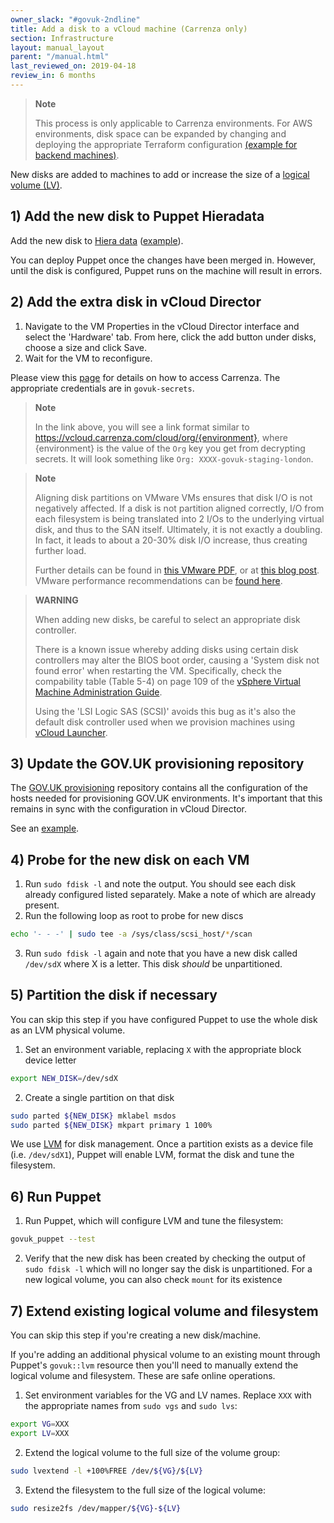 ```yaml
---
owner_slack: "#govuk-2ndline"
title: Add a disk to a vCloud machine (Carrenza only)
section: Infrastructure
layout: manual_layout
parent: "/manual.html"
last_reviewed_on: 2019-04-18
review_in: 6 months
---
```


> **Note**
>
> This process is only applicable to Carrenza environments.
> For AWS environments, disk space can be expanded by changing
> and deploying the appropriate Terraform configuration
> [(example for backend machines)](https://github.com/alphagov/govuk-aws/blob/master/terraform/projects/app-backend/main.tf#L204).

New disks are added to machines to add or increase the size of a
[logical volume (LV)][logical-volume-wiki].

## 1) Add the new disk to Puppet Hieradata

Add the new disk to
[Hiera data](https://github.com/alphagov/govuk-puppet/tree/master/hieradata)
([example](https://github.com/alphagov/govuk-puppet/commit/73531ea7a7c28cbbb1c04f41ec5da53b4ff591d2)).

You can deploy Puppet once the changes have been merged in. However, until the
disk is configured, Puppet runs on the machine will result in errors.

## 2) Add the extra disk in vCloud Director

1. Navigate to the VM Properties in the vCloud Director interface and
   select the 'Hardware' tab. From here, click the add button under
   disks, choose a size and click Save.
2. Wait for the VM to reconfigure.

Please view this [page](connect-to-vcloud-director.html) for details on how to access Carrenza. The appropriate credentials are in `govuk-secrets`.

> **Note**
>
> In the link above, you will see a link format similar to https://vcloud.carrenza.com/cloud/org/{environment}, where {environment} is the value of the `Org` key you get from decrypting secrets. It will look something like `Org: XXXX-govuk-staging-london`.

> **Note**
>
> Aligning disk partitions on VMware VMs ensures that disk I/O is not
> negatively affected. If a disk is not partition aligned correctly, I/O
> from each filesystem is being translated into 2 I/Os to the
> underlying virtual disk, and thus to the SAN itself. Ultimately, it is
> not exactly a doubling. In fact, it leads to about a 20-30% disk I/O
> increase, thus creating further load.
>
> Further details can be found in [this VMware
> PDF](http://www.vmware.com/pdf/esx3_partition_align.pdf), or at [this
> blog
> post](http://blogs.vmware.com/vsphere/2011/08/guest-os-partition-alignment.html).
> VMware performance recommendations can be [found
> here](http://www.vmware.com/pdf/Perf_Best_Practices_vSphere5.0.pdf).

> **WARNING**
>
> When adding new disks, be careful to select an appropriate disk
> controller.
>
> There is a known issue whereby adding disks using certain disk
> controllers may alter the BIOS boot order, causing a 'System disk not
> found error' when restarting the VM. Specifically, check the
> compability table (Table 5-4) on page 109 of the [vSphere Virtual
> Machine Administration
> Guide](http://pubs.vmware.com/vsphere-55/topic/com.vmware.ICbase/PDF/vsphere-esxi-vcenter-server-551-virtual-machine-admin-guide.pdf).
>
> Using the 'LSI Logic SAS (SCSI)' avoids this bug as it's also the
> default disk controller used when we provision machines using [vCloud
> Launcher](http://rubygems.org/gems/vcloud-launcher).

## 3) Update the GOV.UK provisioning repository

The [GOV.UK provisioning](https://github.com/alphagov/govuk-provisioning)
repository contains all the configuration of the hosts needed for provisioning
GOV.UK environments. It's important that this remains in sync with the
configuration in vCloud Director.

See an [example](https://github.com/alphagov/govuk-provisioning/pull/17/files).

## 4) Probe for the new disk on each VM

1. Run `sudo fdisk -l` and note the output. You should see each disk
   already configured listed separately. Make a note of which are
   already present.
2. Run the following loop as root to probe for new discs

```bash
echo '- - -' | sudo tee -a /sys/class/scsi_host/*/scan
```

3. Run `sudo fdisk -l` again and note that you have a new disk called
   `/dev/sdX` where X is a letter. This disk *should* be unpartitioned.

## 5) Partition the disk if necessary

You can skip this step if you have configured Puppet to use the whole
disk as an LVM physical volume.

1. Set an environment variable, replacing `X` with the appropriate
   block device letter

```bash
export NEW_DISK=/dev/sdX
```

2. Create a single partition on that disk

```bash
sudo parted ${NEW_DISK} mklabel msdos
sudo parted ${NEW_DISK} mkpart primary 1 100%
```

We use [LVM](https://wiki.ubuntu.com/Lvm) for disk management. Once a
partition exists as a device file (i.e. `/dev/sdX1`), Puppet will enable
LVM, format the disk and tune the filesystem.

## 6) Run Puppet

1. Run Puppet, which will configure LVM and tune the filesystem:

```bash
govuk_puppet --test
```

2. Verify that the new disk has been created by checking the output of
   `sudo fdisk -l` which will no longer say the disk is unpartitioned. For a
   new logical volume, you can also check `mount` for its existence

## 7) Extend existing logical volume and filesystem

You can skip this step if you're creating a new disk/machine.

If you're adding an additional physical volume to an existing mount
through Puppet's `govuk::lvm` resource then you'll need to manually
extend the logical volume and filesystem. These are safe online
operations.

1. Set environment variables for the VG and LV names. Replace `XXX`
   with the appropriate names from `sudo vgs` and `sudo lvs`:

```bash
export VG=XXX
export LV=XXX
```

2. Extend the logical volume to the full size of the volume group:

```bash
sudo lvextend -l +100%FREE /dev/${VG}/${LV}
```

3. Extend the filesystem to the full size of the logical volume:

```bash
sudo resize2fs /dev/mapper/${VG}-${LV}
```

[logical-volume-wiki]: https://en.wikipedia.org/wiki/Logical_volume_management
